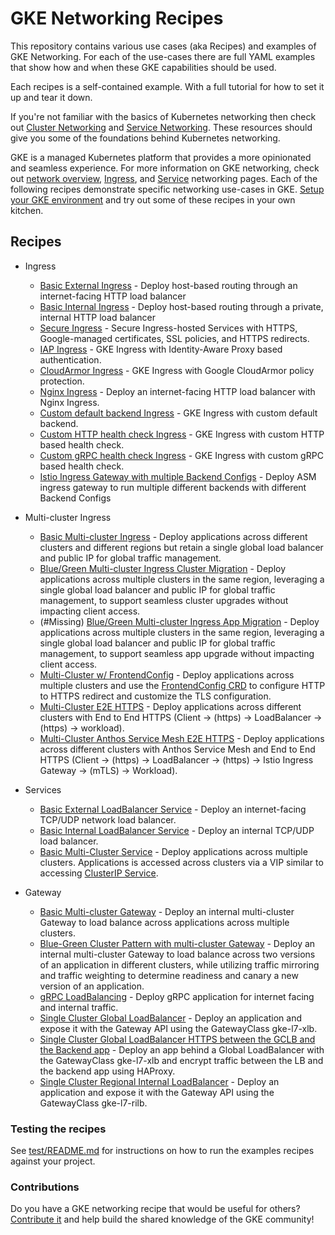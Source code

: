 # GKE Networking Recipes

This repository contains various use cases (aka Recipes) and examples of GKE Networking. For each of the use-cases there are full YAML examples that show how and when these GKE capabilities should be used.

Each recipes is a self-contained example. With a full tutorial for how to set it up and tear it down.

If you're not familiar with the basics of Kubernetes networking then check out [Cluster Networking](https://kubernetes.io/docs/concepts/cluster-administration/networking/) and [Service Networking](https://kubernetes.io/docs/concepts/services-networking/). These resources should give you some of the foundations behind Kubernetes networking.

GKE is a managed Kubernetes platform that provides a more opinionated and seamless experience. For more information on GKE networking, check out [network overview](https://cloud.google.com/kubernetes-engine/docs/concepts/network-overview), [Ingress](https://cloud.google.com/kubernetes-engine/docs/concepts/ingress), and [Service](https://cloud.google.com/kubernetes-engine/docs/how-to/exposing-apps) networking pages. Each of the following recipes demonstrate specific networking use-cases in GKE. [Setup your GKE environment](./cluster-setup.md) and try out some of these recipes in your own kitchen.

## Recipes

- Ingress
  - [Basic External Ingress](./ingress/single-cluster/ingress-external-basic) - Deploy host-based routing through an internet-facing HTTP load balancer
  - [Basic Internal Ingress](./ingress/single-cluster/ingress-internal-basic) - Deploy host-based routing through a private, internal HTTP load balancer
  - [Secure Ingress](./ingress/single-cluster/ingress-https) - Secure Ingress-hosted Services with HTTPS, Google-managed certificates, SSL policies, and HTTPS redirects.
  - [IAP Ingress](./ingress/single-cluster/ingress-iap) - GKE Ingress with Identity-Aware Proxy based authentication.
  - [CloudArmor Ingress](./ingress/single-cluster/ingress-cloudarmor) - GKE Ingress with Google CloudArmor policy protection.
  - [Nginx Ingress](./ingress/single-cluster/ingress-nginx) - Deploy an internet-facing HTTP load balancer with Nginx Ingress. 
  - [Custom default backend Ingress](./ingress/single-cluster/ingress-custom-default-backend) - GKE Ingress with custom default backend.
  - [Custom HTTP health check Ingress](./ingress/single-cluster/ingress-custom-http-health-check) - GKE Ingress with custom HTTP based health check.
  - [Custom gRPC health check Ingress](./ingress/single-cluster/ingress-custom-grpc-health-check) - GKE Ingress with custom gRPC based health check.
  - [Istio Ingress Gateway with multiple Backend Configs](./ingress/single-cluster/ingress-asm-multi-backendconfig) - Deploy ASM ingress gateway to run multiple different backends with different Backend Configs

- Multi-cluster Ingress
  - [Basic Multi-cluster Ingress](./ingress/multi-cluster/mci-basic) - Deploy applications across different clusters and different regions but retain a single global load balancer and public IP for global traffic management.
  - [Blue/Green Multi-cluster Ingress Cluster Migration](./ingress/multi-cluster/mci-blue-green-cluster) - Deploy applications across multiple clusters in the same region, leveraging a single global load balancer and public IP for global traffic management, to support seamless cluster upgrades without impacting client access.
  - (#Missing) [Blue/Green Multi-cluster Ingress App Migration](./ingress/multi-cluster/mci-blue-green-app) - Deploy applications across multiple clusters in the same region, leveraging a single global load balancer and public IP for global traffic management, to support seamless app upgrade without impacting client access.
  - [Multi-Cluster w/ FrontendConfig](./ingress/multi-cluster/mci-frontend-config) - Deploy applications across multiple clusters and use the [FrontendConfig CRD](https://cloud.google.com/kubernetes-engine/docs/how-to/ingress-features#configuring_ingress_features_through_frontendconfig_parameters) to configure HTTP to HTTPS redirect and customize the TLS configuration.
  - [Multi-Cluster E2E HTTPS](./ingress/multi-cluster/mci-https-e2e) - Deploy applications across different clusters with End to End HTTPS (Client -> (https) -> LoadBalancer -> (https) -> workload).
  - [Multi-Cluster Anthos Service Mesh E2E HTTPS](./ingress/multi-cluster/mci-asm-https-e2e) - Deploy applications across different clusters with Anthos Service Mesh and End to End HTTPS (Client -> (https) -> LoadBalancer -> (https) -> Istio Ingress Gateway -> (mTLS) -> Workload).

- Services
  - [Basic External LoadBalancer Service](./services/single-cluster/external-lb-service) - Deploy an internet-facing TCP/UDP network load balancer.
  - [Basic Internal LoadBalancer Service](./services/single-cluster/internal-lb-service) - Deploy an internal TCP/UDP load balancer.
  - [Basic Multi-Cluster Service](./services/multi-cluster/mcs-basic) - Deploy applications across multiple clusters. Applications is accessed across clusters via a VIP similar to accessing [ClusterIP Service](https://cloud.google.com/kubernetes-engine/docs/concepts/service#services_of_type_clusterip).

- Gateway
  - [Basic Multi-cluster Gateway](./gateway/multi-cluster/mcg-internal-basic) - Deploy an internal multi-cluster Gateway to load balance across applications across multiple clusters.
  - [Blue-Green Cluster Pattern with multi-cluster Gateway](./gateway/multi-cluster/mcg-internal-blue-green) - Deploy an internal multi-cluster Gateway to load balance across two versions of an application in different clusters, while utilizing traffic mirroring and traffic weighting to determine readiness and canary a new version of an application.
  - [gRPC LoadBalancing](./gateway/grpc) - Deploy gRPC application for internet facing and internal traffic.
  - [Single Cluster Global LoadBalancer](./gateway/single-cluster/global-l7-xlb) - Deploy an application and expose it with the Gateway API using the GatewayClass gke-l7-xlb.
  - [Single Cluster Global LoadBalancer HTTPS between the GCLB and the Backend app](./gateway/single-cluster/global-l7-xlb-https-backend) - Deploy an app behind a Global LoadBalancer with the GatewayClass gke-l7-xlb and encrypt traffic between the LB and the backend app using HAProxy.
  - [Single Cluster Regional Internal LoadBalancer](./gateway/single-cluster/regional-l7-ilb) - Deploy an application and expose it with the Gateway API using the GatewayClass gke-l7-rilb.

### Testing the recipes

See [test/README.md](test/README.md) for instructions on how to run the examples recipes against your project.

### Contributions

Do you have a GKE networking recipe that would be useful for others? [Contribute it](CONTRIBUTING.md) and help build the shared knowledge of the GKE community!